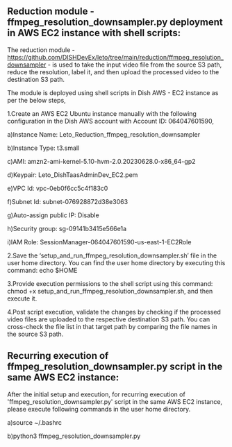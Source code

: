 Reduction module - ffmpeg_resolution_downsampler.py deployment in AWS EC2 instance with shell scripts:
------------------------------------------------------------------------------------------------------
The reduction module - https://github.com/DISHDevEx/leto/tree/main/reduction/ffmpeg_resolution_downsampler - is used to take the input video file from the source S3 path, reduce the resolution,
label it, and then upload the processed video to the destination S3 path.

The module is deployed using shell scripts in Dish AWS - EC2 instance as per the below steps,

1.Create an AWS EC2 Ubuntu instance manually with the following configuration in the Dish AWS account with Account ID: 064047601590,

a)Instance Name: Leto_Reduction_ffmpeg_resolution_downsampler

b)Instance Type: t3.small

c)AMI: amzn2-ami-kernel-5.10-hvm-2.0.20230628.0-x86_64-gp2

d)Keypair: Leto_DishTaasAdminDev_EC2.pem

e)VPC Id: vpc-0eb0f6cc5c4f183c0

f)Subnet Id: subnet-076928872d38e3063

g)Auto-assign public IP: Disable

h)Security group: sg-09141b3415e566e1a

i)IAM Role: SessionManager-064047601590-us-east-1-EC2Role

2.Save the ‘setup_and_run_ffmpeg_resolution_downsampler.sh’ file in the user home directory. You can find the user home directory by executing this command: echo $HOME

3.Provide execution permissions to the shell script using this command: chmod +x setup_and_run_ffmpeg_resolution_downsampler.sh, and then execute it.

4.Post script execution, validate the changes by checking if the processed video files are uploaded to the respective destination S3 path.
  You can cross-check the file list in that target path by comparing the file names in the source S3 path.

 Recurring execution of ffmpeg_resolution_downsampler.py script in the same AWS EC2 instance:
---------------------------------------------------------------------------------------------
After the initial setup and execution, for recurring execution of 'ffmpeg_resolution_downsampler.py' script in the same AWS EC2 instance,
please execute following commands in the user home directory.

a)source ~/.bashrc

b)python3 ffmpeg_resolution_downsampler.py